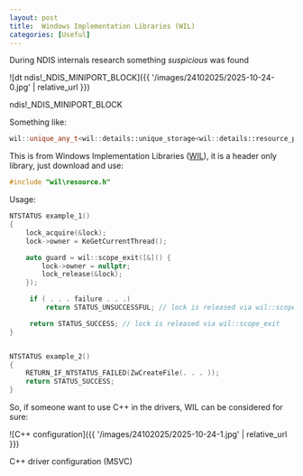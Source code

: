 ```yaml
---
layout: post
title:  Windows Implementation Libraries (WIL)
categories: [Useful]
---
```


During NDIS internals research something *suspicious* was found

![dt ndis!_NDIS_MINIPORT_BLOCK]({{ '/images/24102025/2025-10-24-0.jpg' | relative_url }})
<div class="emphasizer_img_text">ndis!_NDIS_MINIPORT_BLOCK</div>


Something like:
```cpp
wil::unique_any_t<wil::details::unique_storage<wil::details::resource_policy<NDISWATCHDOG__ *,void (cdecl*)(NDISWATCHDOG *),&ndisFreeWatchdog,wistd::integral_constant<unsigned int64,1>,NDISWATCHDOG *,-1,std::nullptr_t> > >
```
This is from Windows Implementation Libraries ([WIL](https://github.com/microsoft/wil)), it is a header only library, just download and use:
```cpp
#include "wil\resource.h"
```

Usage:

```c
NTSTATUS example_1()
{
    lock_acquire(&lock);
    lock->owner = KeGetCurrentThread();

    auto guard = wil::scope_exit([&]() {
        lock->owner = nullptr;
        lock_release(&lock);
    });

     if ( . . . failure . . .)
         return STATUS_UNSUCCESSFUL; // lock is released via wil::scope_exit

     return STATUS_SUCCESS; // lock is released via wil::scope_exit
}


NTSTATUS example_2()
{
    RETURN_IF_NTSTATUS_FAILED(ZwCreateFile(. . . ));
    return STATUS_SUCCESS;
}
```


So, if someone want to use C++ in the drivers, <span class="emphasizer_code_function">WIL</span> can be considered for sure:

![C++ configuration]({{ '/images/24102025/2025-10-24-1.jpg' | relative_url }})
<div class="emphasizer_img_text">C++ driver configuration (MSVC)</div>
